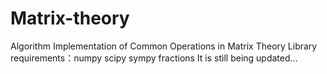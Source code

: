 # Matrix-theory
Algorithm Implementation of Common Operations in Matrix Theory
Library requirements：numpy scipy sympy fractions
It is still being updated...
